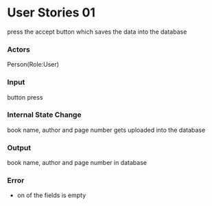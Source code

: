 # User Stories 01

press the accept button which saves the data into the database

### Actors
Person(Role:User)

### Input
button press

### Internal State Change
book name, author and page number gets uploaded into the database

### Output
book name, author and page number in database

### Error
* on of the fields is empty

